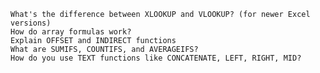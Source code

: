 
    What's the difference between XLOOKUP and VLOOKUP? (for newer Excel versions)
    How do array formulas work?
    Explain OFFSET and INDIRECT functions
    What are SUMIFS, COUNTIFS, and AVERAGEIFS?
    How do you use TEXT functions like CONCATENATE, LEFT, RIGHT, MID?
